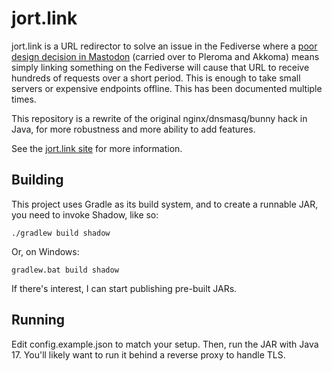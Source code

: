 # jort.link
jort.link is a URL redirector to solve an issue in the Fediverse where a
[poor design decision in Mastodon](https://github.com/mastodon/mastodon/issues/4486) (carried over
to Pleroma and Akkoma) means simply linking something on the Fediverse will cause that URL to receive
hundreds of requests over a short period. This is enough to take small servers or expensive endpoints
offline. This has been documented multiple times.

This repository is a rewrite of the original nginx/dnsmasq/bunny hack in Java, for more robustness
and more ability to add features.

See the [jort.link site](https://jort.link) for more information.

## Building
This project uses Gradle as its build system, and to create a runnable JAR, you need to invoke
Shadow, like so:

`./gradlew build shadow`

Or, on Windows:

`gradlew.bat build shadow`

If there's interest, I can start publishing pre-built JARs.

## Running
Edit config.example.json to match your setup. Then, run the JAR with Java 17. You'll likely want to
run it behind a reverse proxy to handle TLS.
